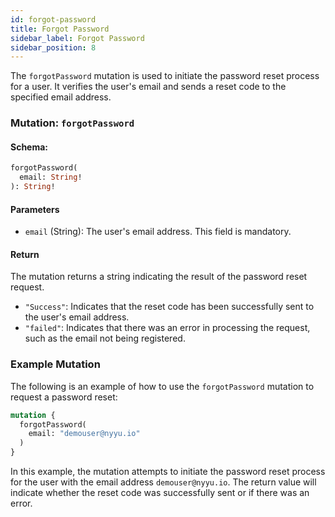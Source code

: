 ```yaml
---
id: forgot-password
title: Forgot Password
sidebar_label: Forgot Password
sidebar_position: 8
---
```


The `forgotPassword` mutation is used to initiate the password reset process for a user. It verifies the user's email and sends a reset code to the specified email address.

### Mutation: `forgotPassword`

#### Schema:
```graphql
forgotPassword(
  email: String!
): String!
```

#### Parameters

- `email` (String): The user's email address. This field is mandatory.

#### Return

The mutation returns a string indicating the result of the password reset request.

- `"Success"`: Indicates that the reset code has been successfully sent to the user's email address.
- `"failed"`: Indicates that there was an error in processing the request, such as the email not being registered.

### Example Mutation

The following is an example of how to use the `forgotPassword` mutation to request a password reset:

```graphql
mutation {
  forgotPassword(
    email: "demouser@nyyu.io"
  )
}
```

In this example, the mutation attempts to initiate the password reset process for the user with the email address `demouser@nyyu.io`. The return value will indicate whether the reset code was successfully sent or if there was an error.